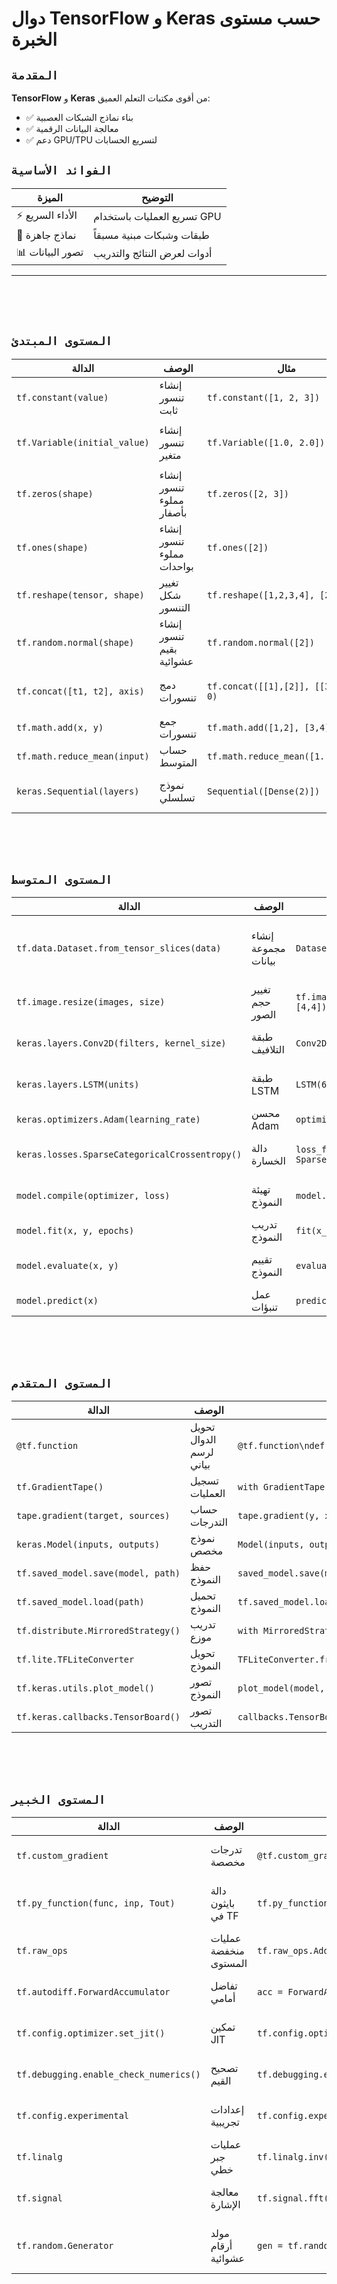 # دوال TensorFlow و Keras حسب مستوى الخبرة

## `المقدمة`
**TensorFlow** و **Keras** من أقوى مكتبات التعلم العميق:

- ✅ بناء نماذج الشبكات العصبية
- ✅ معالجة البيانات الرقمية
- ✅ دعم GPU/TPU لتسريع الحسابات

## `الفوائد الأساسية`

| الميزة | التوضيح |
|--------|---------|
| ⚡ الأداء السريع | تسريع العمليات باستخدام GPU |
| 🧠 نماذج جاهزة | طبقات وشبكات مبنية مسبقاً |
| 📊 تصور البيانات | أدوات لعرض النتائج والتدريب |

---

<br><br><br>

## `المستوى المبتدئ`

| الدالة | الوصف | مثال | النتيجة |
|--------|-------|------|---------|
| `tf.constant(value)` | إنشاء تنسور ثابت | `tf.constant([1, 2, 3])` | `[1 2 3]` |
| `tf.Variable(initial_value)` | إنشاء تنسور متغير | `tf.Variable([1.0, 2.0])` | `[1.0, 2.0]` (قابل للتعديل) |
| `tf.zeros(shape)` | إنشاء تنسور مملوء بأصفار | `tf.zeros([2, 3])` | `[[0. 0. 0.], [0. 0. 0.]]` |
| `tf.ones(shape)` | إنشاء تنسور مملوء بواحدات | `tf.ones([2])` | `[1. 1.]` |
| `tf.reshape(tensor, shape)` | تغيير شكل التنسور | `tf.reshape([1,2,3,4], [2,2])` | `[[1 2], [3 4]]` |
| `tf.random.normal(shape)` | إنشاء تنسور بقيم عشوائية | `tf.random.normal([2])` | `[0.12, -0.45]` (قيم عشوائية) |
| `tf.concat([t1, t2], axis)` | دمج تنسورات | `tf.concat([[1],[2]], [[3],[4]], 0)` | `[[1], [2], [3], [4]]` |
| `tf.math.add(x, y)` | جمع تنسورات | `tf.math.add([1,2], [3,4])` | `[4 6]` |
| `tf.math.reduce_mean(input)` | حساب المتوسط | `tf.math.reduce_mean([1.,2.,3.])` | `2.0` |
| `keras.Sequential(layers)` | نموذج تسلسلي | `Sequential([Dense(2)])` | نموذج به طبقة واحدة |


<br><br><br>

## `المستوى المتوسط`

| الدالة | الوصف | مثال | النتيجة |
|--------|-------|------|---------|
| `tf.data.Dataset.from_tensor_slices(data)` | إنشاء مجموعة بيانات | `Dataset.from_tensor_slices([1,2,3])` | كائن Dataset يحتوي على البيانات |
| `tf.image.resize(images, size)` | تغيير حجم الصور | `tf.image.resize([[1,2],[3,4]], [4,4])` | مصفوفة 4x4 |
| `keras.layers.Conv2D(filters, kernel_size)` | طبقة التلافيف | `Conv2D(32, 3)(input)` | تنسور بمعالم تلافيفية |
| `keras.layers.LSTM(units)` | طبقة LSTM | `LSTM(64)(input)` | تنسور بمعالم LSTM |
| `keras.optimizers.Adam(learning_rate)` | محسن Adam | `optimizers.Adam(0.001)` | كائن المحسن |
| `keras.losses.SparseCategoricalCrossentropy()` | دالة الخسارة | `loss_fn = SparseCategoricalCrossentropy()` | دالة خسارة جاهزة |
| `model.compile(optimizer, loss)` | تهيئة النموذج | `model.compile('adam', 'mse')` | نموذج جاهز للتدريب |
| `model.fit(x, y, epochs)` | تدريب النموذج | `fit(x_train, y_train, epochs=10)` | تاريخ التدريب |
| `model.evaluate(x, y)` | تقييم النموذج | `evaluate(x_test, y_test)` | قيمة الخسارة والدقة |
| `model.predict(x)` | عمل تنبؤات | `predict([[1.0, 2.0]])` | مصفوفة التنبؤات |

<br><br><br>

## `المستوى المتقدم`

| الدالة | الوصف | مثال | النتيجة |
|--------|-------|------|---------|
| `@tf.function` | تحويل الدوال لرسم بياني | `@tf.function\ndef add(x): return x+1` | دالة محسنة للأداء |
| `tf.GradientTape()` | تسجيل العمليات | `with GradientTape() as tape:\n y=x**2` | كائن لحساب التدرجات |
| `tape.gradient(target, sources)` | حساب التدرجات | `tape.gradient(y, x)` | تدرج y بالنسبة لـ x |
| `keras.Model(inputs, outputs)` | نموذج مخصص | `Model(inputs, outputs)` | نموذج قابل للتدريب |
| `tf.saved_model.save(model, path)` | حفظ النموذج | `saved_model.save(model, 'path')` | نموذج محفوظ |
| `tf.saved_model.load(path)` | تحميل النموذج | `tf.saved_model.load('path')` | نموذج محمل |
| `tf.distribute.MirroredStrategy()` | تدريب موزع | `with MirroredStrategy().scope():` | سياق التدريب الموزع |
| `tf.lite.TFLiteConverter` | تحويل النموذج | `TFLiteConverter.from_keras_model(model)` | محول للنموذج الخفيف |
| `tf.keras.utils.plot_model()` | تصور النموذج | `plot_model(model, show_shapes=True)` | رسم بياني للنموذج |
| `tf.keras.callbacks.TensorBoard()` | تصور التدريب | `callbacks.TensorBoard(log_dir)` | كائن TensorBoard |

<br><br><br>

## `المستوى الخبير`

| الدالة | الوصف | مثال | النتيجة |
|--------|-------|------|---------|
| `tf.custom_gradient` | تدرجات مخصصة | `@tf.custom_gradient\ndef custom_op(x):` | عملية ذات تدرج مخصص |
| `tf.py_function(func, inp, Tout)` | دالة بايثون في TF | `tf.py_function(func, [x], tf.float32)` | دالة بايثون في الرسم البياني |
| `tf.raw_ops` | عمليات منخفضة المستوى | `tf.raw_ops.Add(x=x, y=y)` | عملية إضافة مباشرة |
| `tf.autodiff.ForwardAccumulator` | تفاضل أمامي | `acc = ForwardAccumulator(x, dx)` | حساب التفاضل الأمامي |
| `tf.config.optimizer.set_jit()` | تمكين JIT | `tf.config.optimizer.set_jit(True)` | تمكين التحويل البرمجي |
| `tf.debugging.enable_check_numerics()` | تصحيح القيم | `tf.debugging.enable_check_numerics()` | كشف القيم غير العددية |
| `tf.config.experimental` | إعدادات تجريبية | `tf.config.experimental_run_functions_eagerly(True)` | تشغيل الدوال فوراً |
| `tf.linalg` | عمليات جبر خطي | `tf.linalg.inv(matrix)` | معكوس المصفوفة |
| `tf.signal` | معالجة الإشارة | `tf.signal.fft(signal)` | تحويل فورييه السريع |
| `tf.random.Generator` | مولد أرقام عشوائية | `gen = tf.random.Generator.from_seed(123)` | مولد عشوائي مسيطر عليه |

</div>
